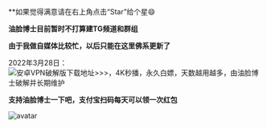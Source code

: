 **如果觉得满意请在右上角点击“Star”给个星😄

**油脸博士目前暂时不打算建TG频道和群组**

**由于我做自媒体比较忙，以后只能在这里佛系更新了**

2022年3月28日： ![安卓VPN破解版下载地址>>>，4K秒播，永久白嫖，天数越用越多，由油脸博士破解并长期维护](https://ylbs.lanzoup.com/iVd8W0278smd)


**支持油脸博士一下吧，支付宝扫码每天可以领一次红包**

![avatar](https://telegra.ph/file/2ff5d5da7a06f8fffc663.png)




